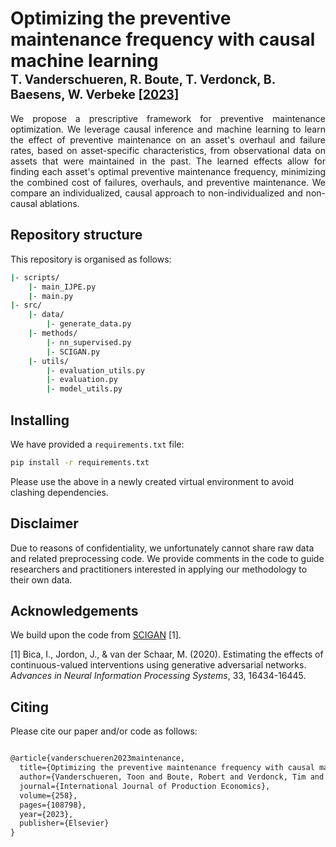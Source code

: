# Optimizing the preventive maintenance frequency with causal machine learning </br><sub><sub>T. Vanderschueren, R. Boute, T. Verdonck, B. Baesens, W. Verbeke [[2023]](https://doi.org/10.1016/j.ijpe.2023.108798)</sub></sub>

<div align="justify">
We propose a prescriptive framework for preventive maintenance optimization. We leverage causal inference and machine learning to learn the effect of preventive maintenance on an asset's overhaul and failure rates, based on asset-specific characteristics, from observational data on assets that were maintained in the past. The learned effects allow for finding each asset's optimal preventive maintenance frequency, minimizing the combined cost of failures, overhauls, and preventive maintenance. We compare an individualized, causal approach to non-individualized and non-causal ablations.
</div>

## Repository structure
This repository is organised as follows:
```bash
|- scripts/
    |- main_IJPE.py
    |- main.py
|- src/
    |- data/
        |- generate_data.py
    |- methods/
        |- nn_supervised.py
        |- SCIGAN.py
    |- utils/
        |- evaluation_utils.py
        |- evaluation.py
        |- model_utils.py
```

## Installing
We have provided a `requirements.txt` file:
```bash
pip install -r requirements.txt
```
Please use the above in a newly created virtual environment to avoid clashing dependencies.

## Disclaimer
Due to reasons of confidentiality, we unfortunately cannot share raw data and related preprocessing code. We provide comments in the code to guide researchers and practitioners interested in applying our methodology to their own data.

## Acknowledgements
We build upon the code from [SCIGAN](https://github.com/ioanabica/SCIGAN/tree/main) [1]. 

[1] Bica, I., Jordon, J., & van der Schaar, M. (2020). Estimating the effects of continuous-valued interventions using generative adversarial networks. _Advances in Neural Information Processing Systems_, 33, 16434-16445.

## Citing
Please cite our paper and/or code as follows:

```tex

@article{vanderschueren2023maintenance,
  title={Optimizing the preventive maintenance frequency with causal machine learning},
  author={Vanderschueren, Toon and Boute, Robert and Verdonck, Tim and Baesens, Bart and Verbeke, Wouter},
  journal={International Journal of Production Economics},
  volume={258},
  pages={108798},
  year={2023},
  publisher={Elsevier}
}


```

